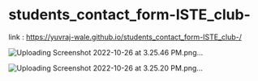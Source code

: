 # students_contact_form-ISTE_club-

link : https://yuvraj-wale.github.io/students_contact_form-ISTE_club-/


![Uploading Screenshot 2022-10-26 at 3.25.46 PM.png…]()


![Uploading Screenshot 2022-10-26 at 3.25.20 PM.png…]()
